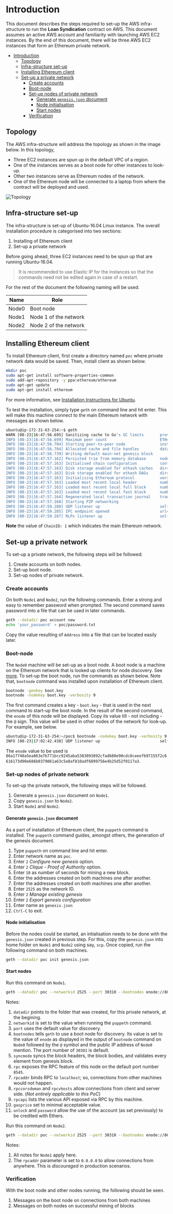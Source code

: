 # Introduction

This document describes the steps required to set-up the AWS infra-structure to run the **Loan Syndication** contract on AWS. This document assumes an active AWS account and familiarity with launching AWS EC2 instances. By the end of this document, there will be three AWS EC2 instances that form an Ethereum private network.

- [Introduction](#introduction)
    - [Topology](#topology)
    - [Infra-structure set-up](#infra-structure-set-up)
    - [Installing Ethereum client](#installing-ethereum-client)
    - [Set-up a private network](#set-up-a-private-network)
        - [Create accounts](#create-accounts)
        - [Boot-node](#boot-node)
        - [Set-up nodes of private network](#set-up-nodes-of-private-network)
            - [Generate `genesis.json` document](#generate-genesisjson-document)
            - [Node initialisation](#node-initialisation)
            - [Start nodes](#start-nodes)
        - [Verification](#verification)

## Topology

The AWS infra-structure will address the topology as shown in the image below. In this topology,

- Three EC2 instances are spun up in the default VPC of a region.
- One of the instances serves as a boot node for other instances to look-up.
- Other two instances serve as Ethereum nodes of the network.
- One of the Ethereum node will be connected to a laptop from where the contract will be deployed and used.

![Topology](../png/topology.png)

## Infra-structure set-up

The infra-structure is set-up of Ubuntu-16.04 Linux instance. The overall installation procedure is categorised into two sections:

1. Installing of Ethereum client
2. Set-up a private network

Before going ahead, three EC2 instances need to be spun up that are running Ubuntu-16.04.

> It is recommended to use Elastic IP for the instances so that the commands need not be edited again in case of a restart.

For the rest of the document the following naming will be used.

| Name | Role |
| ---- | ---- |
| Node0 | Boot node |
| Node1 | Node 1 of the network |
| Node2 | Node 2 of the network |

## Installing Ethereum client

To install Ethereum client, first create a directory named `poc` where private network data would be saved. Then, install client as shown below.

```bash
mkdir poc
sudo apt-get install software-properties-common
sudo add-apt-repository -y ppa:ethereum/ethereum
sudo apt-get update
sudo apt-get install ethereum
```

For more information, see [Installation Instructions for Ubuntu](https://github.com/ethereum/go-ethereum/wiki/Installation-Instructions-for-Ubuntu).

To test the installation, simply type `geth` on command line and hit enter. This will make this machine connect to the main Ethereum network with messages as shown below.

```bash
ubuntu@ip-172-31-63-254:~$ geth
WARN [08-23|16:47:56.695] Sanitizing cache to Go's GC limits       provided=1024 updated=330
INFO [08-23|16:47:56.699] Maximum peer count                       ETH=25 LES=0 total=25
INFO [08-23|16:47:56.704] Starting peer-to-peer node               instance=Geth/v1.8.13-stable-225171a4/linux-amd64/go1.10
INFO [08-23|16:47:56.704] Allocated cache and file handles         database=/home/ubuntu/.ethereum/geth/chaindata cache=247 handles=512
INFO [08-23|16:47:56.739] Writing default main-net genesis block 
INFO [08-23|16:47:57.162] Persisted trie from memory database      nodes=12356 size=1.88mB time=79.143309ms gcnodes=0 gcsize=0.00B gctime=0s livenodes=1 livesize=0.00B
INFO [08-23|16:47:57.163] Initialised chain configuration          config="{ChainID: 1 Homestead: 1150000 DAO: 1920000 DAOSupport: true EIP150: 2463000 EIP155: 2675000 EIP158: 2675000 Byzantium: 4370000 Constantinople: <nil> Engine: ethash}"
INFO [08-23|16:47:57.163] Disk storage enabled for ethash caches   dir=/home/ubuntu/.ethereum/geth/ethash count=3
INFO [08-23|16:47:57.163] Disk storage enabled for ethash DAGs     dir=/home/ubuntu/.ethash               count=2
INFO [08-23|16:47:57.163] Initialising Ethereum protocol           versions="[63 62]" network=1
INFO [08-23|16:47:57.163] Loaded most recent local header          number=0 hash=d4e567…cb8fa3 td=17179869184
INFO [08-23|16:47:57.163] Loaded most recent local full block      number=0 hash=d4e567…cb8fa3 td=17179869184
INFO [08-23|16:47:57.163] Loaded most recent local fast block      number=0 hash=d4e567…cb8fa3 td=17179869184
INFO [08-23|16:47:57.164] Regenerated local transaction journal    transactions=0 accounts=0
INFO [08-23|16:47:57.168] Starting P2P networking 
INFO [08-23|16:47:59.280] UDP listener up                          self=enode://f880d324ed8336751712715f6f6ac215b46f353cea00258221b3b2d4e5e47107c39ed84385395eb06b2c6889fe75768805115f8f9f1e55287af82b86d65e4553@[::]:30303
INFO [08-23|16:47:59.285] IPC endpoint opened                      url=/home/ubuntu/.ethereum/geth.ipc
INFO [08-23|16:47:59.287] RLPx listener up                         self=enode://f880d324ed8336751712715f6f6ac215b46f353cea00258221b3b2d4e5e47107c39ed84385395eb06b2c6889fe75768805115f8f9f1e55287af82b86d65e4553@[::]:30303
```

**Note** the value of `ChainID: 1` which indicates the main Ethereum network.

## Set-up a private network

To set-up a private network, the following steps will be followed:

1. Create accounts on both nodes.
2. Set-up boot node.
3. Set-up nodes of private network.

### Create accounts

On both `Node1` and `Node2`, run the following commands. Enter a strong and easy to remember password when prompted. The second command saves password into a file that can be used in later commands.

```bash
geth --datadir poc account new
echo 'your_password' > poc/password.txt
```

Copy the value resulting of `Address` into a file that can be located easily later.

### Boot-node

The `Node0` machine will be set-up as a boot node. A boot node is a machine on the Ethereum network that is looked up clients for node discovery. See [more](https://github.com/ethereum/go-ethereum/wiki/Connecting-to-the-network). To set-up the boot node, run the commands as shown below. Note that, `bootnode` command was installed upon installation of Ethereum client.

```bash
bootnode -genkey boot.key
bootnode -nodekey boot.key -verbosity 9
```

The first command creates a key - `boot.key` - that is used in the next command to start-up the boot node. In the result of the second command, the `enode` of this node will be displayed. Copy its value till - not including - the `@` sign. This value will be used in other nodes of the network for look-up. For example, see below.

```bash
ubuntu@ip-172-31-63-254:~/poc$ bootnode -nodekey boot.key -verbosity 9
INFO [08-23|17:02:42.438] UDP listener up                          self=enode://86a17748a5ea863e7b771bcc9245aba5383093892cfad680e90cdc8ceeefb97155f2c6616173d90e686b0379061a63c5e8af810adf6899756e4b25d52f0117a3@[::]:30301
```

The `enode` value to be used is `86a17748a5ea863e7b771bcc9245aba5383093892cfad680e90cdc8ceeefb97155f2c6616173d90e686b0379061a63c5e8af810adf6899756e4b25d52f0117a3`.

### Set-up nodes of private network

To set-up the private network, the following steps will be followed.

1. Generate a `genesis.json` document on `Node1`.
2. Copy `genesis.json` to `Node2`.
3. Start `Node1` and `Node2`.

#### Generate `genesis.json` document

As a part of installation of Ethereum client, the `puppeth` command is installed. The `puppeth` command guides, amongst others, the generation of the genesis document.

1. Type `puppeth` on command line and hit enter.
2. Enter network name as `poc`.
3. Enter `2` _Configure new genesis_ option.
4. Enter `2` _Clique - Proof of Authority_ option.
5. Enter `10` as number of seconds for mining a new block.
6. Enter the addresses created on both machines one after another.
7. Enter the addresses created on both machines one after another.
8. Enter `2525` as the network ID.
9. Enter `2` _Manage existing genesis_
10. Enter `2` _Export genesis configuration_
11. Enter name as `genesis.json`
12. `Ctrl-C` to exit.

#### Node initialisation

Before the nodes could be started, an intialisation needs to be done with the `genesis.json` created in previous step. For this, copy the `genesis.json` into home folder on `Node1` and `Node2` using say, `scp`. Once copied, run the following command on both machines.

```bash
geth --datadir poc init genesis.json
```

#### Start nodes

Run this command on `Node1`.

```bash
geth --datadir poc --networkid 2525 --port 30310 --bootnodes enode://86a17748a5ea863e7b771bcc9245aba5383093892cfad680e90cdc8ceeefb97155f2c6616173d90e686b0379061a63c5e8af810adf6899756e4b25d52f0117a3@35.xxx.xxx.xxxx:30301 --syncmode full --rpc --rpcaddr 'localhost' --rpccorsdomain '*' --rpcvhosts '*' --rpcapi 'eth,web3,db,personal,txpool,miner' --gasprice '1' --unlock 0xddacf9cd4cf475e63402d07b0ca4dd6ae018a499 --password poc/password.txt --mine
```

Notes:

1. `datadir` points to the folder that was created, for this private network, at the begining.
2. `networkid` is set to the value when running the `puppeth` command.
3. `port` uses the default value for discovery.
4. `bootnodes` tells `geth` to use a boot node for discovery. Its value is set to the value of `enode` as displayed in the output of `bootnode` command on `Node0` followed by the `@` symbol and the public IP address of `Node0` mention. The port number of `30301` is default.
5. `syncmode` syncs the block headers, the block bodies, and validates every element from genesis block.
6. `rpc` exposes the RPC feature of this node on the default port number `8545`.
7. `rpcaddr` binds RPC to `localhost`; so, connections from other machines would not happen.
8. `rpccorsdoman` and `rpcvhosts` allow connections from client and server side. (_Not entirely applicable to this PoC_)
9. `rpcapi` lists the various API exposed via RPC by this machine.
10. `gasprice` set to minimal acceptable value.
11. `unlock` and `password` allow the use of the account (as set previously) to be credited with Ethers.

Run this command on `Node2`.

```bash
geth --datadir poc --networkid 2525 --port 30310 --bootnodes enode://86a17748a5ea863e7b771bcc9245aba5383093892cfad680e90cdc8ceeefb97155f2c6616173d90e686b0379061a63c5e8af810adf6899756e4b25d52f0117a3@35.xxx.xxx.xxxx:30301 --syncmode full --rpc --rpcaddr '0.0.0.0' --rpccorsdomain '*' --rpcvhosts '*' --rpcapi 'eth,web3,db,personal,txpool,miner' --gasprice '1' --unlock 0xb16ee696fcc86065fdc05a36da77d67fca2df1b2 --password poc/password.txt --mine
```

Notes:

1. All notes for `Node1` apply here.
2. The `rpcaddr` parameter is set to `0.0.0.0` to allow connections from anywhere. This is *discouraged* in production scenarios.

### Verification

With the boot node and other nodes running, the following should be seen.

1. Messages on the boot node on connections from both machines
2. Messages on both nodes on successful mining of blocks
